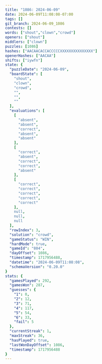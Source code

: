 ```yaml
---
title: "1086: 2024-06-09"
date: 2024-06-09T11:08:08-07:00
tags: []
git_branch: 2024-06-09_1086
contests: []
words: ["shout","clown","crowd"]
openers: ["shout"]
middlers: ["clown"]
puzzles: [1086]
hashes: ["AACAACACCACCCCCXXXXXXXXXXXXXXX"]
openerHashes: ["AACAA"]
shifts: ["iywfn"]
state: {
  "puzzleDate": "2024-06-09",
  "boardState": [
    "shout",
    "clown",
    "crowd",
    "",
    "",
    ""
  ],
  "evaluations": [
    [
      "absent",
      "absent",
      "correct",
      "absent",
      "absent"
    ],
    [
      "correct",
      "absent",
      "correct",
      "correct",
      "absent"
    ],
    [
      "correct",
      "correct",
      "correct",
      "correct",
      "correct"
    ],
    null,
    null,
    null
  ],
  "rowIndex": 3,
  "solution": "crowd",
  "gameStatus": "WIN",
  "hardMode": true,
  "gameId": "804",
  "dayOffset": 1086,
  "timestamp": 1717956488,
  "datetime": "2024-06-09T11:08:08",
  "schemaVersion": "0.20.0"
}
stats: {
  "gamesPlayed": 292,
  "gamesWon": 287,
  "guesses": {
    "1": 0,
    "2": 12,
    "3": 71,
    "4": 117,
    "5": 54,
    "6": 33,
    "fail": 5
  },
  "currentStreak": 1,
  "maxStreak": 36,
  "hasPlayed": true,
  "lastWonDayOffset": 1086,
  "timestamp": 1717956488
}
---
```

<!-- more -->

